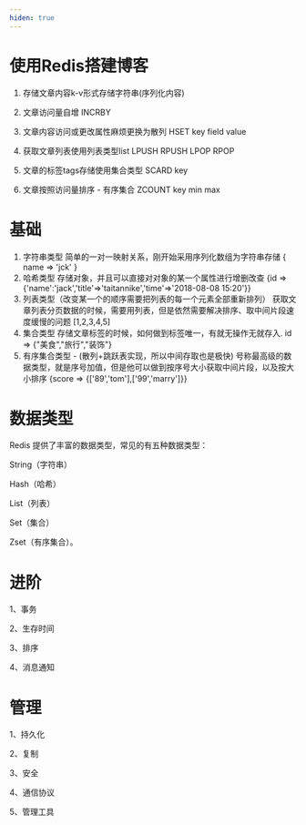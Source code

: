 ```yaml
---
hiden: true
---
```


# 使用Redis搭建博客

1. 存储文章内容k-v形式存储字符串(序列化内容)

2. 文章访问量自增 INCRBY

3. 文章内容访问或更改属性麻烦更换为散列 HSET key field value

4. 获取文章列表使用列表类型list LPUSH RPUSH LPOP RPOP

5. 文章的标签tags存储使用集合类型 SCARD key

6. 文章按照访问量排序 - 有序集合 ZCOUNT key min max

# 基础

1. 字符串类型
    简单的一对一映射关系，刚开始采用序列化数组为字符串存储 { name => 'jck' }
2. 哈希类型
    存储对象，并且可以直接对对象的某一个属性进行增删改查 {id => {'name':'jack','title'=>'taitannike','time'=>'2018-08-08 15:20'}}
3. 列表类型（改变某一个的顺序需要把列表的每一个元素全部重新排列）
    获取文章列表分页数据的时候，需要用列表，但是依然需要解决排序、取中间片段速度缓慢的问题  [1,2,3,4,5]
4. 集合类型
    存储文章标签的时候，如何做到标签唯一，有就无操作无就存入. id => {"美食","旅行","装饰"}
5. 有序集合类型 - (散列+跳跃表实现，所以中间存取也是极快)
    号称最高级的数据类型，就是序号加值，但是他可以做到按序号大小获取中间片段，以及按大小排序 {score => {['89','tom'],['99','marry']}}

# 数据类型

Redis 提供了丰富的数据类型，常见的有五种数据类型：

String（字符串）

Hash（哈希）

List（列表）

Set（集合）

Zset（有序集合）。

# 进阶

1、事务

2、生存时间

3、排序

4、消息通知

# 管理

1、持久化

2、复制

3、安全

4、通信协议

5、管理工具
